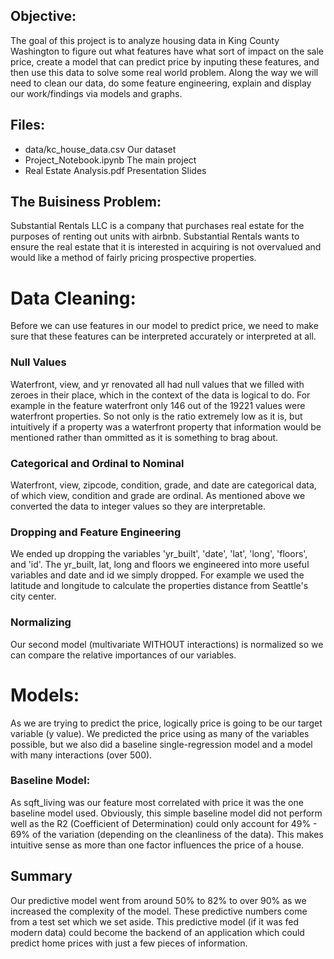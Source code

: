 ## Objective:
The goal of this project is to analyze housing data in King County Washington to figure out what features have what sort of impact on the sale price, create a model that can predict price by inputing these features, and then use this data to solve some real world problem. Along the way we will need to clean our data, do some feature engineering, explain and display our work/findings via models and graphs.

## Files:
* data/kc_house_data.csv
    Our dataset
* Project_Notebook.ipynb
    The main project
* Real Estate Analysis.pdf
    Presentation Slides

## The Buisiness Problem: 
Substantial Rentals LLC is a company that purchases real estate for the purposes of renting out units with airbnb.  Substantial Rentals wants to ensure the real estate that it is interested in acquiring is not overvalued and would like a method of fairly pricing prospective properties.


# Data Cleaning:
Before we can use features in our model to predict price, we need to make sure that these features can be interpreted accurately or interpreted at all.

### Null Values
Waterfront, view, and yr renovated all had null values that we filled with zeroes in their place, which in the context of the data is logical to do.  For example in the feature waterfront only 146 out of the 19221 values were waterfront properties. So not only is the ratio extremely low as it is, but intuitively if a property was a waterfront property that information would be mentioned rather than ommitted as it is something to brag about. 

### Categorical and Ordinal to Nominal
Waterfront, view, zipcode, condition, grade, and date are categorical data, of which view, condition and grade are ordinal. As mentioned above we converted the data to integer values so they are interpretable.

### Dropping and Feature Engineering
We ended up dropping the variables 'yr_built', 'date', 'lat', 'long', 'floors', and 'id'.
The yr_built, lat, long and floors we engineered into more useful variables and date and id we simply dropped.
For example we used the latitude and longitude to calculate the properties distance from Seattle's city center.

### Normalizing
Our second model (multivariate WITHOUT interactions) is normalized so we can compare the relative importances of our variables.

# Models:
As we are trying to predict the price, logically price is going to be our target variable (y value). We predicted the price using as many of the variables possible, but we also did a baseline single-regression model and a model with many interactions (over 500).

### Baseline Model:
As sqft_living was our feature most correlated with price it was the one baseline model used. Obviously, this simple baseline model did not perform well as the R2 (Coefficient of Determination) could only account for 49% - 69% of the variation (depending on the cleanliness of the data).  This makes intuitive sense as more than one factor influences the price of a house.


## Summary
Our predictive model went from around 50% to 82% to over 90% as we increased the complexity of the model. These predictive numbers come from a test set which we set aside. This predictive model (if it was fed modern data) could become the backend of an application which could predict home prices with just a few pieces of information.